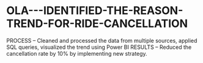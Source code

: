 # OLA---IDENTIFIED-THE-REASON-TREND-FOR-RIDE-CANCELLATION
PROCESS – Cleaned and processed the data from multiple sources, applied SQL queries, visualized the trend using Power BI  RESULTS – Reduced the cancellation rate by 10% by implementing new strategy.
